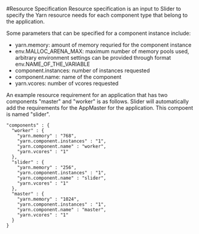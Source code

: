 <!---
   Licensed to the Apache Software Foundation (ASF) under one or more
   contributor license agreements.  See the NOTICE file distributed with
   this work for additional information regarding copyright ownership.
   The ASF licenses this file to You under the Apache License, Version 2.0
   (the "License"); you may not use this file except in compliance with
   the License.  You may obtain a copy of the License at

       http://www.apache.org/licenses/LICENSE-2.0

   Unless required by applicable law or agreed to in writing, software
   distributed under the License is distributed on an "AS IS" BASIS,
   WITHOUT WARRANTIES OR CONDITIONS OF ANY KIND, either express or implied.
   See the License for the specific language governing permissions and
   limitations under the License.
-->

#Resource Specification
Resource specification is an input to Slider to specify the Yarn resource needs for each component type that belong to the application.

Some parameters that can be specified for a component instance include:

* yarn.memory: amount of memory requried for the component instance
* env.MALLOC_ARENA_MAX: maximum number of memory pools used, arbitrary environment settings can be provided through format env.NAME_OF_THE_VARIABLE
* component.instances: number of instances requested
* component.name: name of the component 
* yarn.vcores: number of vcores requested

An example resource requirement for an application that has two components "master" and "worker" is as follows. Slider will automatically add the requirements for the AppMaster for the application. This compoent is named "slider".

    "components" : {
      "worker" : {
        "yarn.memory" : "768",
        "yarn.component.instances" : "1",
        "yarn.component.name" : "worker",
        "yarn.vcores" : "1"
      },
      "slider" : {
        "yarn.memory" : "256",
        "yarn.component.instances" : "1",
        "yarn.component.name" : "slider",
        "yarn.vcores" : "1"
      },
      "master" : {
        "yarn.memory" : "1024",
        "yarn.component.instances" : "1",
        "yarn.component.name" : "master",
        "yarn.vcores" : "1"
      }
    }

